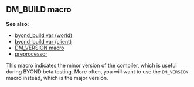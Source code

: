 ## DM_BUILD macro
**See also:**
*   [byond_build var (world)](/ref/world/var/byond_build.md) 
*   [byond_build var (client)](/ref/client/var/byond_build.md) 
*   [DM_VERSION macro](/ref/DM/preprocessor/DM_VERSION.md) 
*   [preprocessor](/ref/DM/preprocessor.md) 

This macro indicates the minor version of the compiler, which
is useful during BYOND beta testing. More often, you will want to use
the `DM_VERSION` macro instead, which is the major version.